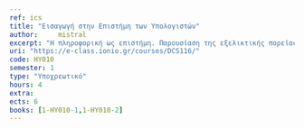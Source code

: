 ```yaml
---
ref: ics
title: "Εισαγωγή στην Επιστήμη των Υπολογιστών"
author: 	mistral
excerpt: "Η πληροφορική ως επιστήμη. Παρουσίαση της εξελικτικής πορείας της τεχνολογίας των υπολογιστών. Ο υπολογιστής ως επεξεργαστής δεδομένων. Το πρόγραμμα επεξεργασίας (λογισμικό). Το υλικό κατά το μοντέλο von Neumann. Δυαδική αναπαράσταση δεδομένων (bits και bytes, δυαδικοί αριθμοί, αποθήκευση πληροφορίας κειμένου, εικόνας και ήχου, ακέραιοι αριθμοί, συμπλήρωμα ως προς 2, αναπαράσταση κινητής υποδιαστολής). Πράξεις με δυαδικούς αριθμούς (πρόσθεση μη προσημασμένων αριθμών, πρόσθεση ακεραίων, πράξεις κινητής υποδιαστολής, λογικές πράξεις και πράξεις ολίσθησης). Οργάνωση υπολογιστών (η κεντρική μονάδα επεξεργασίας, η κύρια μνήμη και ιεραρχίες μνήμης, διευθυνσιοδότηση, εκτέλεση εντολών και κύκλος μηχανής, συσκευές και μέθοδοι Εισόδου-Εξόδου (Ε/Ε), διασύνδεση υποσυστημάτων, δίαυλοι συστήματος). Εισαγωγή στα Δίκτυα υπολογιστών. Εισαγωγή στα Λειτουργικά Συστήματα. Εισαγωγή στους αλγορίθμους & στις Γλώσσες Προγραμματισμού. Εισαγωγή στις Βάσεις Δεδομένων. Συμπίεση και Ασφάλεια Δεδομένων."
uri: "https://e-class.ionio.gr/courses/DCS116/"
code: ΗΥ010
semester: 1
type: "Υποχρεωτικό"
hours: 4
extra: 
ects: 6
books: [1-HY010-1,1-HY010-2]
---
```



<!-- Βιβλιογραφία: 
  - ["Εισαγωγή στη σύγχρονη επιστήμη των υπολογιστών", Lister Andrew M., Εκδόσεις Δίαυλος, ISBN 978-960-7140-65-4, 2000](https://service.eudoxus.gr/search/#a/id:12171/0)
  - ["Εισαγωγή στην επιστήμη των Υπολογιστών", Behrouz Forouzan, Firouz Mosharraf, Εκδόσεις Κλειδάριθμος, ISBN 978-960-461-366-3, 2010](https://service.eudoxus.gr/search/#a/id:50656335/0) -->


